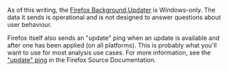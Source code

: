 As of this writing, the [Firefox Background Updater](https://firefox-source-docs.mozilla.org/toolkit/mozapps/update/docs/BackgroundUpdates.html) is Windows-only.
The data it sends is operational and is not designed to answer questions about user behaviour.

Firefox itself also sends an "update" ping when an update is available and after one has been applied (on all platforms).
This is probably what you'll want to use for most analysis use cases. 
For more information, see the ["update" ping](https://firefox-source-docs.mozilla.org/toolkit/components/telemetry/data/update-ping.html) in the Firefox Source Documentation.
